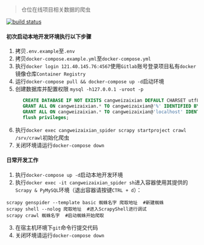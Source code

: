 > 仓位在线项目相关数据的爬虫

[![build status](https://121.40.145.76:8443/Crawler/cangweizaixian_spider/badges/master/build.svg)](https://121.40.145.76:8443/Crawler/cangweizaixian_spider/commits/master)

#### 初次启动本地开发环境执行以下步骤
1. 拷贝`.env.example`至`.env`
2. 拷贝`docker-compose.example.yml`至`docker-compose.yml`
3. 执行`docker login 121.40.145.76:4567`使用`Gitlab`账号登录项目私有`docker`镜像仓库`Container Registry`
4. 运行`docker-compose pull && docker-compose up -d`启动环境
5. 创建数据库并配置权限 `mysql -h127.0.0.1 -uroot -p`
```sql
      CREATE DATABASE IF NOT EXISTS cangweizaixian DEFAULT CHARSET utf8 COLLATE utf8_general_ci;
      GRANT ALL ON cangweizaixian.* TO cangweizaixian@'%' IDENTIFIED BY '*S.AB#d.OwoPJ~3';
      GRANT ALL ON cangweizaixian.* TO cangweizaixian@'localhost' IDENTIFIED BY '*S.AB#d.OwoPJ~3';
      flush privileges;
```
6. 执行`docker exec cangweizaixian_spider scrapy startproject crawl /srv/crawl`初始化爬虫
7. 关闭环境请运行`docker-compose down`


#### 日常开发工作
1. 执行`docker-compose up -d`启动本地开发环境
2. 执行`docker exec -it cangweizaixian_spider sh`进入容器使用其提供的`Scrapy & PyMySQL`环境（退出容器请按键`CTRL + d`）：
```
scrapy genspider --template basic 蜘蛛名字 爬取地址  #新建蜘蛛
scrapy shell --nolog 爬取地址  #进入ScrapyShell进行调试
scrapy crawl 蜘蛛名字  #启动蜘蛛开始爬取
```
3. 在宿主机环境下`git`命令行提交代码
4. 关闭环境请运行`docker-compose down`
